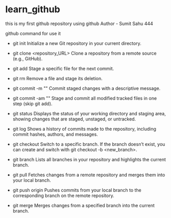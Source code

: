 # learn_github
this is my first github repository using github
Author - Sumit Sahu 444


github command for use it
- git init
Initialize a new Git repository in your current directory.

- git clone <repository_URL>
Clone a repository from a remote source (e.g., GitHub).

- git add <file>
Stage a specific file for the next commit.

- git rm <file>
Remove a file and stage its deletion.

- git commit -m "<message>"
Commit staged changes with a descriptive message.

- git commit -am "<message>"
Stage and commit all modified tracked files in one step (skip git add).

- git status
Displays the status of your working directory and staging area, showing changes that are staged, unstaged, or untracked.

- git log
Shows a history of commits made to the repository, including commit hashes, authors, and messages.

- git checkout <branch>
Switch to a specific branch. If the branch doesn’t exist, you can create and switch with git checkout -b <new_branch>.

- git branch
Lists all branches in your repository and highlights the current branch.

- git pull
Fetches changes from a remote repository and merges them into your local branch.

- git push origin <branch>
Pushes commits from your local branch to the corresponding branch on the remote repository.

- git merge <branch>
Merges changes from a specified branch into the current branch.


